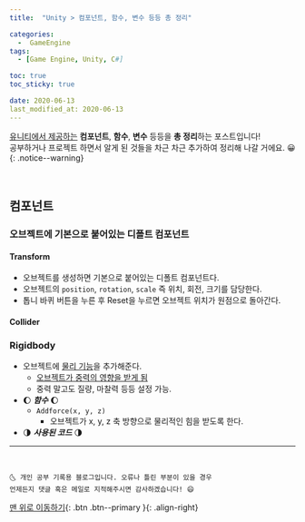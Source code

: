 ```yaml
---
title:  "Unity > 컴포넌트, 함수, 변수 등등 총 정리" 

categories:
  -  GameEngine
tags:
  - [Game Engine, Unity, C#]

toc: true
toc_sticky: true

date: 2020-06-13
last_modified_at: 2020-06-13
---
```


<u>유니티에서 제공하는</u> **컴포넌트**, **함수**, **변수** 등등을 **총 정리**하는 포스트입니다!  
공부하거나 프로젝트 하면서 알게 된 것들을 차근 차근 추가하여 정리해 나갈 거에요. 😀
{: .notice--warning}

<br>

## 컴포넌트

### 오브젝트에 기본으로 붙어있는 디폴트 컴포넌트

#### Transform
- 오브젝트를 생성하면 기본으로 붙어있는 디폴트 컴포넌트다.
- 오브젝트의 `position`, `rotation`, `scale` 즉 위치, 회전, 크기를 담당한다. 
- 톱니 바퀴 버튼을 누른 후 Reset을 누르면 오브젝트 위치가 원점으로 돌아간다.

#### Collider


### Rigidbody
- 오브젝트에 <u>물리 기능</u>을 추가해준다.
  - <u>오브젝트가 중력의 영향을 받게 됨</u>
  - 중력 말고도 질량, 마찰력 등등 설정 가능.
- 🌔 ***함수*** 🌔
  - `Addforce(x, y, z)`
    - 오브젝트가 x, y, z 축 방향으로 물리적인 힘을 받도록 한다. 
- 🌗 ***사용된 코드*** 🌗


***
<br>

    🌜 개인 공부 기록용 블로그입니다. 오류나 틀린 부분이 있을 경우 
    언제든지 댓글 혹은 메일로 지적해주시면 감사하겠습니다! 😄

[맨 위로 이동하기](#){: .btn .btn--primary }{: .align-right}